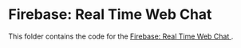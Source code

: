 # Firebase: Real Time Web Chat

This folder contains the code for the [Firebase: Real Time Web Chat ](https://jennirc.github.io/Heroku/index.html).

